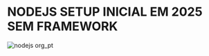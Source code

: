 # NODEJS SETUP INICIAL EM 2025 SEM FRAMEWORK

![nodejs org_pt](https://github.com/user-attachments/assets/c8fbfe63-9162-4df1-aa91-d62dd92b9418)
